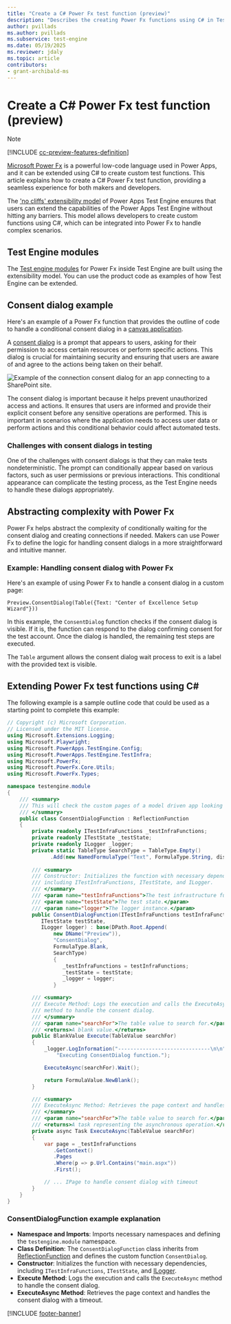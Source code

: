 ```yaml
---
title: "Create a C# Power Fx test function (preview)"
description: "Describes the creating Power Fx functions using C# in Test Engine"
author: pvillads
ms.author: pvillads
ms.subservice: test-engine
ms.date: 05/19/2025
ms.reviewer: jdaly
ms.topic: article
contributors:
- grant-archibald-ms
---
```


# Create a C# Power Fx test function (preview)

> [!NOTE]
> [!INCLUDE [cc-preview-features-definition](../includes/cc-preview-features-definition.md)]

[Microsoft Power Fx](../power-fx/overview.md) is a powerful low-code language used in Power Apps, and it can be extended using C# to create custom test functions. This article explains how to create a C# Power Fx test function, providing a seamless experience for both makers and developers.

The ['no cliffs' extensibility model](/power-platform/guidance/adoption/application-modernization#power-platform-extensibility-options) of Power Apps Test Engine ensures that users can extend the capabilities of the Power Apps Test Engine without hitting any barriers. This model allows developers to create custom functions using C#, which can be integrated into Power Fx to handle complex scenarios.

## Test Engine modules

The [Test engine modules](./module-functions-reference.md) for Power Fx inside Test Engine are built using the extensibility model. You can use the product code as examples of how Test Engine can be extended.

## Consent dialog example

Here's an example of a Power Fx function that provides the outline of code to handle a conditional consent dialog in a [canvas application](./canvas-application.md).

A [consent dialog](/power-apps/maker/canvas-apps/connections-list#connection-consent-dialog) is a prompt that appears to users, asking for their permission to access certain resources or perform specific actions. This dialog is crucial for maintaining security and ensuring that users are aware of and agree to the actions being taken on their behalf.

![Example of the connection consent dialog for an app connecting to a SharePoint site.](/power-apps/maker/canvas-apps/media/connections-list/power_apps_consent_dialog.png)

The consent dialog is important because it helps prevent unauthorized access and actions. It ensures that users are informed and provide their explicit consent before any sensitive operations are performed. This is important in scenarios where the application needs to access user data or perform actions and this conditional behavior could affect automated tests.

### Challenges with consent dialogs in testing

One of the challenges with consent dialogs is that they can make tests nondeterministic. The prompt can conditionally appear based on various factors, such as user permissions or previous interactions. This conditional appearance can complicate the testing process, as the Test Engine needs to handle these dialogs appropriately.

## Abstracting complexity with Power Fx

Power Fx helps abstract the complexity of conditionally waiting for the consent dialog and creating connections if needed. Makers can use Power Fx to define the logic for handling consent dialogs in a more straightforward and intuitive manner.

### Example: Handling consent dialog with Power Fx

Here's an example of using Power Fx to handle a consent dialog in a custom page:

```powerappsfl
Preview.ConsentDialog(Table({Text: "Center of Excellence Setup Wizard"}))
```

In this example, the `ConsentDialog` function checks if the consent dialog is visible. If it is, the function can respond to the dialog confirming consent for the test account. Once the dialog is handled, the remaining test steps are executed.

The `Table` argument allows the consent dialog wait process to exit is a label with the provided text is visible.

## Extending Power Fx test functions using C#

The following example is a sample outline code that could be used as a starting point to complete this example:

```csharp
// Copyright (c) Microsoft Corporation.
// Licensed under the MIT license.
using Microsoft.Extensions.Logging;
using Microsoft.Playwright;
using Microsoft.PowerApps.TestEngine.Config;
using Microsoft.PowerApps.TestEngine.TestInfra;
using Microsoft.PowerFx;
using Microsoft.PowerFx.Core.Utils;
using Microsoft.PowerFx.Types;

namespace testengine.module
{
    /// <summary>
    /// This will check the custom pages of a model driven app looking for a consent dialog
    /// </summary>
    public class ConsentDialogFunction : ReflectionFunction
    {
        private readonly ITestInfraFunctions _testInfraFunctions;
        private readonly ITestState _testState;
        private readonly ILogger _logger;
        private static TableType SearchType = TableType.Empty()
              .Add(new NamedFormulaType("Text", FormulaType.String, displayName: "Text"));
    
        /// <summary>
        /// Constructor: Initializes the function with necessary dependencies, 
        /// including ITestInfraFunctions, ITestState, and ILogger.
        /// </summary>
        /// <param name="testInfraFunctions">The test infrastructure functions.</param>
        /// <param name="testState">The test state.</param>
        /// <param name="logger">The logger instance.</param>
        public ConsentDialogFunction(ITestInfraFunctions testInfraFunctions, 
           ITestState testState, 
           ILogger logger) : base(DPath.Root.Append(
               new DName("Preview")), 
               "ConsentDialog", 
               FormulaType.Blank, 
               SearchType)
               {
                  _testInfraFunctions = testInfraFunctions;
                  _testState = testState;
                  _logger = logger;
               }

        /// <summary>
        /// Execute Method: Logs the execution and calls the ExecuteAsync 
        /// method to handle the consent dialog.
        /// </summary>
        /// <param name="searchFor">The table value to search for.</param>
        /// <returns>A blank value.</returns>
        public BlankValue Execute(TableValue searchFor)
        {
            _logger.LogInformation("------------------------------\n\n" +
                "Executing ConsentDialog function.");

            ExecuteAsync(searchFor).Wait();

            return FormulaValue.NewBlank();
        }

        /// <summary>
        /// ExecuteAsync Method: Retrieves the page context and handles the consent dialog with a timeout.
        /// </summary>
        /// <param name="searchFor">The table value to search for.</param>
        /// <returns>A task representing the asynchronous operation.</returns>
        private async Task ExecuteAsync(TableValue searchFor)
        {
            var page = _testInfraFunctions
               .GetContext()
               .Pages
               .Where(p => p.Url.Contains("main.aspx"))
               .First();

            // ... IPage to handle consent dialog with timeout
        }
    }
}
```

### ConsentDialogFunction example explanation

- **Namespace and Imports**: Imports necessary namespaces and defining the `testengine.module` namespace.
- **Class Definition**: The `ConsentDialogFunction` class inherits from [ReflectionFunction](/dotnet/api/microsoft.powerfx.reflectionfunction) and defines the custom function `ConsentDialog`.
- **Constructor**: Initializes the function with necessary dependencies, including `ITestInfraFunctions`, `ITestState`, and [ILogger](/dotnet/api/microsoft.extensions.logging.ilogger).
- **Execute Method**: Logs the execution and calls the `ExecuteAsync` method to handle the consent dialog.
- **ExecuteAsync Method**: Retrieves the page context and handles the consent dialog with a timeout.


[!INCLUDE [footer-banner](../includes/footer-banner.md)]